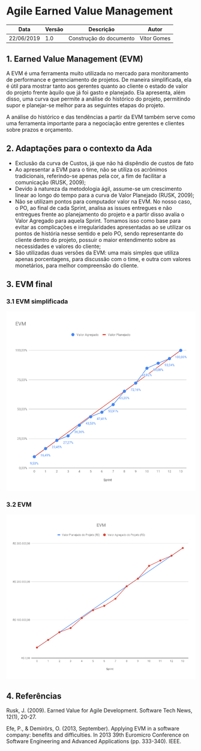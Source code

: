 
# Agile Earned Value Management

| **Data** | **Versão** | **Descrição** | **Autor** |
| --- | --- | --- | --- |
| 22/06/2019 | 1.0 | Construção do documento | Vítor Gomes |

## 1. Earned Value Management (EVM)

A EVM é uma ferramenta muito utilizada no mercado para monitoramento de performance e gerenciamento de projetos. De maneira simplificada, ela é útil para mostrar tanto aos gerentes quanto ao cliente o estado de valor do projeto frente àquilo que já foi gasto e planejado. Ela apresenta, além disso, uma curva que permite a análise do histórico do projeto, permitindo supor e planejar-se melhor para as seguintes etapas do projeto.

A análise do histórico e das tendências a partir da EVM também serve como uma ferramenta importante para a negociação entre gerentes e clientes sobre prazos e orçamento.


## 2. Adaptações para o contexto da Ada

- Exclusão da curva de Custos, já que não há dispêndio de custos de fato
- Ao apresentar a EVM para o time, não se utiliza os acrônimos tradicionais, referindo-se apenas pela cor, a fim de facilitar a comunicação (RUSK, 2009);
- Devido à natureza da metodologia ágil, assume-se um crescimento linear ao longo do tempo para a curva de Valor Planejado (RUSK, 2009);
- Não se utilizam pontos para computador valor na EVM. No nosso caso, o PO, ao final de cada Sprint, analisa as issues entregues e não entregues frente ao planejamento do projeto e a partir disso avalia o Valor Agregado para aquela Sprint. Tomamos isso como base para evitar as complicações e irregularidades apresentadas ao se utilizar os pontos de história nesse sentido e pelo PO, sendo representante do cliente dentro do projeto, possuir o maior entendimento sobre as necessidades e valores do cliente;
- São utilizadas duas versões da EVM: uma mais simples que utiliza apenas porcentagens, para discussão com o time, e outra com valores monetários, para melhor compreensão do cliente.

## 3. EVM final

### 3.1 EVM simplificada

![](../assets/img/product/evm/earned_value_management_simplificada.png)

### 3.2 EVM

![](../assets/img/product/evm/earned_value_management.png)

## 4. Referências

Rusk, J. (2009). Earned Value for Agile Development. Software Tech News, 12(1), 20-27.

Efe, P., & Demirörs, O. (2013, September). Applying EVM in a software company: benefits and difficulties. In 2013 39th Euromicro Conference on Software Engineering and Advanced Applications (pp. 333-340). IEEE.
